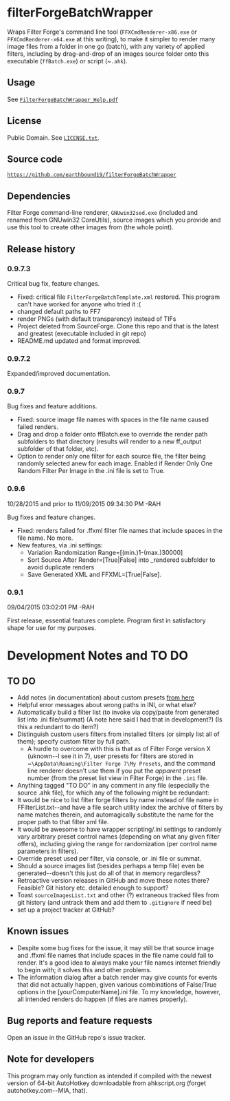 # filterForgeBatchWrapper
Wraps Filter Forge's command line tool (`FFXCmdRenderer-x86.exe` or `FFXCmdRenderer-x64.exe` at this writing), to make it simpler to render many image files from a folder in one go (batch), with any variety of applied filters, including by drag-and-drop of an images source folder onto this executable (`ffBatch.exe`) or script (~`.ahk`).

## Usage
See [`FilterForgeBatchWrapper_Help.pdf`](FilterForgeBatchWrapper_Help.pdf)

## License
Public Domain. See [`LICENSE.txt`](LICENSE.txt).

## Source code
[`https://github.com/earthbound19/filterForgeBatchWrapper`](https://github.com/earthbound19/filterForgeBatchWrapper)

## Dependencies
Filter Forge command-line renderer, `GNUwin32sed.exe` (included and renamed from GNUwin32 CoreUtils), source images which you provide and use this tool to create other images from (the whole point).

## Release history

### 0.9.7.3
Critical bug fix, feature changes.

- Fixed: critical file `FilterForgeBatchTemplate.xml` restored. This program can't have worked for anyone who tried it :(
- changed default paths to FF7
- render PNGs (with default transparency) instead of TIFs
- Project deleted from SourceForge. Clone this repo and that is the latest and greatest (executable included in git repo)
- README.md updated and format improved.

### 0.9.7.2
Expanded/improved documentation.

### 0.9.7
Bug fixes and feature additions.

- Fixed: source image file names with spaces in the file name caused failed renders.
- Drag and drop a folder onto ffBatch.exe to override the render path subfolders to that directory (results will render to a new ff_output subfolder of that folder, etc).
- Option to render only one filter for each source file, the filter being randomly selected anew for each image. Enabled if Render Only One Random Filter Per Image in the .ini file is set to True.

### 0.9.6
10/28/2015 and prior to 11/09/2015 09:34:30 PM -RAH

Bug fixes and feature changes.

- Fixed: renders failed for .ffxml filter file names that include spaces in the file name. No more.
- New features, via .ini settings:
  - Variation Randomization Range=[(min.)1-(max.)30000]
  - Sort Source After Render=[True|False] into _rendered subfolder to avoid duplicate renders
  - Save Generated XML and FFXML=[True|False].

### 0.9.1
09/04/2015 03:02:01 PM -RAH

First release, essential features complete. Program first in satisfactory shape for use for my purposes. 

# Development Notes and TO DO

## TO DO
- Add notes (in documentation) about custom presets [from here](https://www.filterforge.com/forum/read.php?FID=8&TID=15506&MID=150867#message150867)
- Helpful error messages about wrong paths in INI, or what else?
- Automatically build a filter list (to invoke via copy/paste from generated list into .ini file/summat) (A note here said I had that in development?) (Is this a redundant to do item?)
- Distinguish custom users filters from installed filters (or simply list all of them); specify custom filter by full path.
	- A hurdle to overcome with this is that as of Filter Forge version X (uknown--I see it in 7), user presets for filters are stored in ~`\AppData\Roaming\Filter Forge 7\My Presets`, and the command line renderer doesn't use them if you put the _apparent_ preset number (from the preset list view in Filter Forge) in the `.ini` file.
- Anything tagged "TO DO" in any comment in any file (especially the source .ahk file), for which any of the following might be redundant:
- It would be nice to list filter forge filters by name instead of file name in FFilterList.txt--and have a file search utility index the archive of filters by name matches therein, and automagically substitute the name for the proper path to that filter xml file.
- It would be awesome to have wrapper scripting/.ini settings to randomly vary arbitrary preset control names (depending on what any given filter offers), including giving the range for randomization (per control name parameters in filters).
- Override preset used per filter, via console, or .ini file or summat.
- Should a source images list (besides perhaps a temp file) even be generated--doesn't this just do all of that in memory regardless?
- Retroactive version releases in GitHub and move these notes there? Feasible? Git history etc. detailed enough to support?
- Toast `sourceImagesList.txt` and other (?) extraneous tracked files from git history (and untrack them and add them to `.gitignore` if need be)
- set up a project tracker at GitHub?

## Known issues
- Despite some bug fixes for the issue, it may still be that source image and .ffxml file names that include spaces in the file name could fail to render. It's a good idea to always make your file names internet friendly to begin with; it solves this and other problems.
- The information dialog after a batch render may give counts for events that did not actually happen, given various combinations of False/True options in the [yourComputerName].ini file. To my knowledge, however, all intended renders do happen (if files are names properly).

## Bug reports and feature requests
Open an issue in the GitHub repo's issue tracker.

## Note for developers
This program may only function as intended if compiled with the newest version of 64-bit AutoHotkey downloadable from ahkscript.org (forget autohotkey.com--MIA, that).